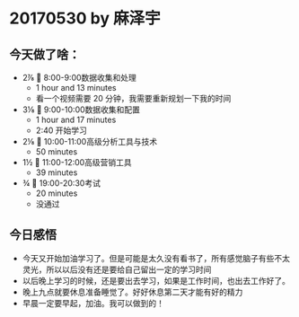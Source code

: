 # 20170530 by 麻泽宇
## 今天做了啥：
- 2⅞ 🍅 8:00-9:00数据收集和处理
  - 1 hour and 13 minutes
  - 看一个视频需要 20 分钟，我需要重新规划一下我的时间
- 3⅛ 🍅 9:00-10:00数据收集和配置
  - 1 hour and 17 minutes
  - 2:40 开始学习
- 2⅛ 🍅 10:00-11:00高级分析工具与技术
  -  50 minutes
- 1½ 🍅 11:00-12:00高级营销工具
  - 39 minutes
- ¾ 🍅 19:00-20:30考试
  - 20 minutes
  - 没通过
 
  
## 今日感悟
- 今天又开始加油学习了。但是可能是太久没有看书了，所有感觉脑子有些不太灵光，所以以后没有还是要给自己留出一定的学习时间
- 以后晚上学习的时候，还是要出去学习，如果是工作时间，也出去工作好了。
- 晚上九点就要休息准备睡觉了。好好休息第二天才能有好的精力
- 早晨一定要早起，加油。我可以做到的！
